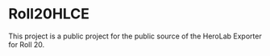# Roll20HLCE
This project is a public project for the public source of the HeroLab Exporter for Roll 20.
